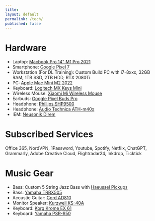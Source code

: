 ```yaml
---
title:
layout: default
permalink: /tech/
published: false
---
```


# Hardware
* Laptop: [Macbook Pro 14" M1 Pro 2021](https://support.apple.com/en-us/111902)
* Smartphone: [Google Pixel 7](https://store.google.com/config/pixel_7?hl=en-US)
* Workstation (For DL Training): Custom Build PC with i7-8xxx, 32GB RAM, 1TB SSD, 2TB HDD, RTX 2080Ti
* PC: [Apple Mac Mini M2 2022](https://www.apple.com/mac-mini/)
* Keyboard: [Logitech MX Keys Mini](https://www.logitech.com/en-us/products/keyboards/mx-keys-mini.html)
* Wireless Mouse: [Xiaomi Mi Wireless Mouse](https://www.mi.com/global/mi-wireless-mouse)
* Earbuds: [Google Pixel Buds Pro](https://store.google.com/config/pixel_buds_pro?hl=en-US)
* Headphone: [Phillips SHP9500](https://www.usa.philips.com/c-p/SHP9500_00/hifi-stereo-headphones)
* Headphone: [Audio Technica ATH-m40x](https://www.audio-technica.com/en-us/ath-m40x)
* IEM: [Neusonik Direm](https://www.amazon.co.jp/-/en/Microphone-Smartphones-Resolution-Compatible-Insulation/dp/B086R3871N)

# Subscribed Services
Office 365, NordVPN, 1Password, Youtube, Spotify, Netflix, ChatGPT, Grammarly, Adobe Creative Cloud, Flightradar24, Inkdrop, Ticktick

# Music Gear
* Bass: Custom 5 String Jazz Bass with [Haeussel Pickups](https://haeussel.com/index.php?id=23&L=1&tt_products%5Bcat%5D=12&tt_products%5Bproduct%5D=212&cHash=2f950381d34c45ac8951ea61c5b07e81)
* Bass: [Yamaha TRBX505](https://usa.yamaha.com/products/musical_instruments/guitars_basses/el_basses/trbx/index.html)
* Acoustic Guitar: [Cord AD810](https://www.cortguitars.com/product/item.php?it_id=107)
* Monitor Speaker: [Kurzweil KS-40A](https://kurzweil.com/ks-40a/)
* Keyboard: [Korg Krome EX 61](https://www.korg.com/us/products/synthesizers/krome_ex/)
* Keyboard: [Yamaha PSR-950](https://usa.yamaha.com/products/musical_instruments/keyboards/arranger_workstations/psr-s950/index.html)